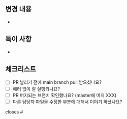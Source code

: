 ## 변경 내용

-

## 특이 사항

-

## 체크리스트

- [ ] PR 날리기 전에 main branch pull 받으셨나요?
- [ ] 에러 없이 잘 실행되나요?
- [ ] PR 머지되는 브랜치 확인했나요? (master에 머지 XXX)
- [ ] 다른 담당자 파일을 수정한 부분에 대해서 이야기 하셨나요?

closes #
